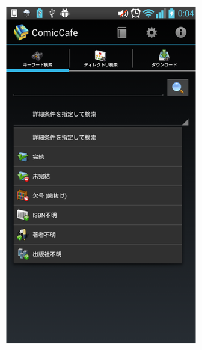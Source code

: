 ![Permission](https://raw.githubusercontent.com/burton999dev/ComicCafeHelp/master/images/ja/client/KerywordSearch.png)
